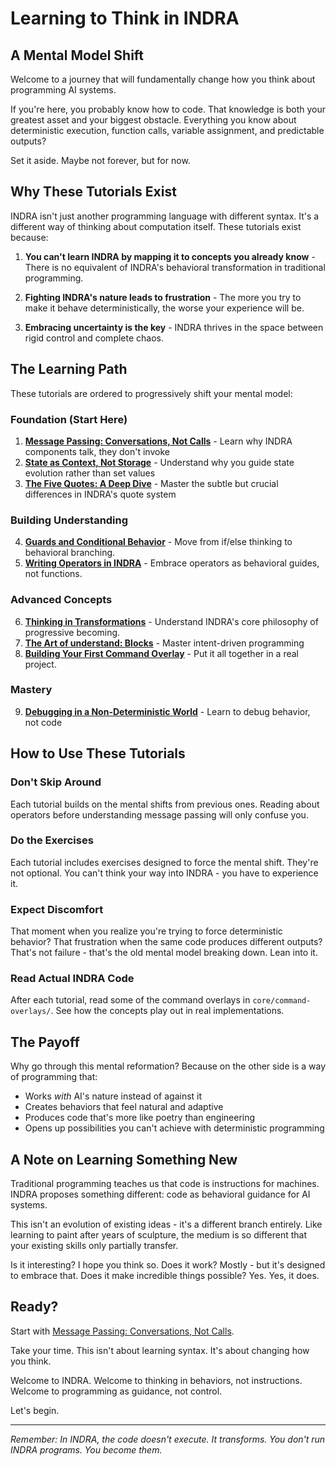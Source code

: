# Learning to Think in INDRA

## A Mental Model Shift

Welcome to a journey that will fundamentally change how you think about programming AI systems.

If you're here, you probably know how to code. That knowledge is both your greatest asset and your biggest obstacle. Everything you know about deterministic execution, function calls, variable assignment, and predictable outputs?

Set it aside. Maybe not forever, but for now.

## Why These Tutorials Exist

INDRA isn't just another programming language with different syntax. It's a different way of thinking about computation itself. These tutorials exist because:

1. **You can't learn INDRA by mapping it to concepts you already know** - There is no equivalent of INDRA's behavioral transformation in traditional programming.

2. **Fighting INDRA's nature leads to frustration** - The more you try to make it behave deterministically, the worse your experience will be.

3. **Embracing uncertainty is the key** - INDRA thrives in the space between rigid control and complete chaos.

## The Learning Path

These tutorials are ordered to progressively shift your mental model:

### Foundation (Start Here)

1. **[Message Passing: Conversations, Not Calls](./message-passing.md)** - Learn why INDRA components talk, they don't invoke
2. **[State as Context, Not Storage](./state-as-context.md)** - Understand why you guide state evolution rather than set values
3. **[The Five Quotes: A Deep Dive](./five-quotes.md)** - Master the subtle but crucial differences in INDRA's quote system

### Building Understanding

4. **[Guards and Conditional Behavior](./guards-and-conditions.md)** - Move from if/else thinking to behavioral branching.
5. **[Writing Operators in INDRA](./writing-operators.md)** - Embrace operators as behavioral guides, not functions.

### Advanced Concepts

6. **[Thinking in Transformations](./thinking-in-transformations.md)** - Understand INDRA's core philosophy of progressive becoming.
7. **[The Art of understand: Blocks](./understand-blocks.md)** - Master intent-driven programming
8. **[Building Your First Command Overlay](./first-command.md)** - Put it all together in a real project.

### Mastery

9. **[Debugging in a Non-Deterministic World](./debugging-indra.md)** - Learn to debug behavior, not code
  
## How to Use These Tutorials

### Don't Skip Around

Each tutorial builds on the mental shifts from previous ones. Reading about operators before understanding message passing will only confuse you.

### Do the Exercises

Each tutorial includes exercises designed to force the mental shift. They're not optional. You can't think your way into INDRA - you have to experience it.

### Expect Discomfort

That moment when you realize you're trying to force deterministic behavior? That frustration when the same code produces different outputs? That's not failure - that's the old mental model breaking down. Lean into it.

### Read Actual INDRA Code

After each tutorial, read some of the command overlays in `core/command-overlays/`. See how the concepts play out in real implementations.

## The Payoff

Why go through this mental reformation? Because on the other side is a way of programming that:

- Works *with* AI's nature instead of against it
- Creates behaviors that feel natural and adaptive
- Produces code that's more like poetry than engineering
- Opens up possibilities you can't achieve with deterministic programming

## A Note on Learning Something New

Traditional programming teaches us that code is instructions for machines. INDRA proposes something different: code as behavioral guidance for AI systems.

This isn't an evolution of existing ideas - it's a different branch entirely. Like learning to paint after years of sculpture, the medium is so different that your existing skills only partially transfer.

Is it interesting? I hope you think so.
Does it work? Mostly - but it's designed to embrace that.
Does it make incredible things possible? Yes. Yes, it does.

## Ready?

Start with [Message Passing: Conversations, Not Calls](./message-passing.md).

Take your time. This isn't about learning syntax. It's about changing how you think.

Welcome to INDRA. Welcome to thinking in behaviors, not instructions. Welcome to programming as guidance, not control.

Let's begin.

---

*Remember: In INDRA, the code doesn't execute. It transforms. You don't run INDRA programs. You become them.*
